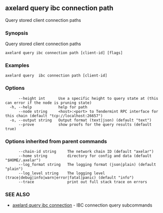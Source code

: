 ## axelard query ibc connection path

Query stored client connection paths

### Synopsis

Query stored client connection paths

```
axelard query ibc connection path [client-id] [flags]
```

### Examples

```
axelard query  ibc connection path [client-id]
```

### Options

```
      --height int      Use a specific height to query state at (this can error if the node is pruning state)
  -h, --help            help for path
      --node string     <host>:<port> to Tendermint RPC interface for this chain (default "tcp://localhost:26657")
  -o, --output string   Output format (text|json) (default "text")
      --prove           show proofs for the query results (default true)
```

### Options inherited from parent commands

```
      --chain-id string     The network chain ID (default "axelar")
      --home string         directory for config and data (default "$HOME/.axelar")
      --log_format string   The logging format (json|plain) (default "plain")
      --log_level string    The logging level (trace|debug|info|warn|error|fatal|panic) (default "info")
      --trace               print out full stack trace on errors
```

### SEE ALSO

- [axelard query ibc connection](axelard_query_ibc_connection.md) - IBC connection query subcommands
